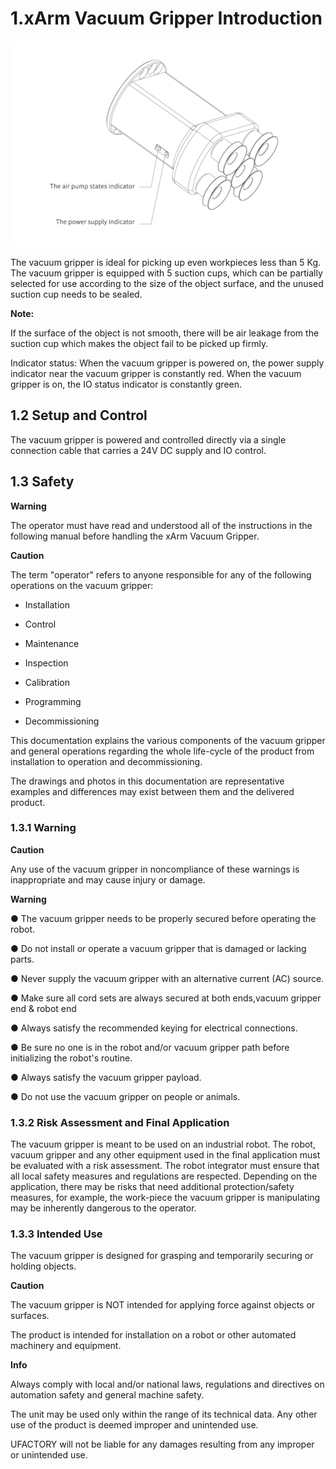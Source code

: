 ﻿

# 1.**xArm Vacuum Gripper Introduction**

![](assets/img.png)


The vacuum gripper is ideal for picking up even workpieces less than 5 Kg. The vacuum gripper is equipped with 5 suction cups, which can be partially selected for use according to the size of the object surface, and the unused suction cup needs to be sealed. 

**Note:** 

If the surface of the object is not smooth, there will be air leakage from the suction cup which makes the object fail to be picked up firmly. 

Indicator status: When the vacuum gripper is powered on, the power supply indicator near the vacuum gripper is constantly red. When the vacuum gripper is on, the IO status indicator is constantly green.


## 1.2 **Setup and Control**

The vacuum gripper is powered and controlled directly via a single connection cable that carries a 24V DC supply and IO control.
## 1.3 **Safety**

**Warning**

The operator must have read and understood all of the instructions in the following manual before handling the xArm Vacuum Gripper.

**Caution**

The term "operator" refers to anyone responsible for any of the following operations on the vacuum gripper:

- Installation

- Control

- Maintenance

- Inspection

-  Calibration

- Programming

- Decommissioning

This documentation explains the various components of the vacuum gripper and general operations regarding the whole life-cycle of the product from installation to operation and decommissioning.

The drawings and photos in this documentation are representative examples and differences may exist between them and the delivered product.

### 1.3.1 **Warning**
**Caution**

Any use of the vacuum gripper in noncompliance of these warnings is inappropriate and may cause injury or damage.

**Warning**

● The vacuum gripper needs to be properly secured before operating the robot.

● Do not install or operate a vacuum gripper that is damaged or lacking parts.

● Never supply the vacuum gripper with an alternative current (AC) source.

● Make sure all cord sets are always secured at both ends,vacuum gripper end & robot end

● Always satisfy the recommended keying for electrical connections.

● Be sure no one is in the robot and/or vacuum gripper path before initializing the robot's routine.

● Always satisfy the vacuum gripper payload.

● Do not use the vacuum gripper on people or animals.

### 1.3.2 **Risk Assessment and Final Application**

The vacuum gripper is meant to be used on an industrial robot. The robot, vacuum gripper and any other equipment used in the final application must be evaluated with a risk assessment. The robot integrator must ensure that all local safety measures and regulations are respected. Depending on the application, there may be risks that need additional protection/safety measures, for example, the work-piece the vacuum gripper is manipulating may be inherently dangerous to the operator.

### 1.3.3 **Intended Use**

The vacuum gripper is designed for grasping and temporarily securing or holding objects.

**Caution**

The vacuum gripper is NOT intended for applying force against objects or surfaces.

The product is intended for installation on a robot or other automated machinery and equipment.

**Info**

Always comply with local and/or national laws, regulations and directives on automation safety and general machine safety.

The unit may be used only within the range of its technical data. Any other use of the product is deemed improper and unintended use.

UFACTORY will not be liable for any damages resulting from any improper or unintended use.







